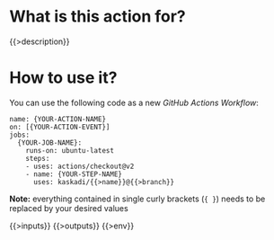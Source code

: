 # What is this action for?

{{>description}}

# How to use it?

You can use the following code as a new _GitHub Actions Workflow_:

```
name: {YOUR-ACTION-NAME}
on: [{YOUR-ACTION-EVENT}]
jobs:
  {YOUR-JOB-NAME}:
    runs-on: ubuntu-latest
    steps:
    - uses: actions/checkout@v2
    - name: {YOUR-STEP-NAME}
      uses: kaskadi/{{>name}}@{{>branch}}
```

**Note:** everything contained in single curly brackets (`{ }`) needs to be replaced by your desired values

{{>inputs}}
{{>outputs}}
{{>env}}